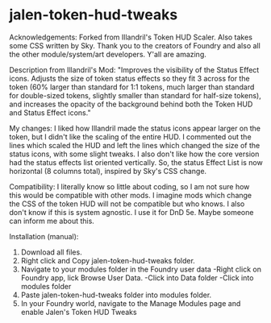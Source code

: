# jalen-token-hud-tweaks
Acknowledgements: Forked from Illandril's Token HUD Scaler. Also takes some CSS written by Sky. Thank you to the creators of Foundry and also all the other module/system/art developers. Y'all are amazing. 

Description from Illandril's Mod: "Improves the visibility of the Status Effect icons. Adjusts the size of token status effects so they fit 3 across for the token (60% larger than standard for 1:1 tokens, much larger than standard for double-sized tokens, slightly smaller than standard for half-size tokens), and increases the opacity of the background behind both the Token HUD and Status Effect icons."

My changes: I liked how Illandril made the status icons appear larger on the token, but I didn't like the scaling of the entire HUD. I commented out the lines which scaled the HUD and left the lines which changed the size of the status icons, with some slight tweaks. I also don't like how the core version had the status effects list oriented vertically. So, the status Effect List is now horizontal (8 columns total), inspired by Sky's CSS change.

Compatibility: I literally know so little about coding, so I am not sure how this would be compatible with other mods. I imagine mods which change the CSS of the token HUD will not be compatible but who knows. I also don't know if this is system agnostic. I use it for DnD 5e. Maybe someone can inform me about this. 

Installation (manual): 
  1. Download all files.
  2. Right click and Copy jalen-token-hud-tweaks folder.
  3. Navigate to your modules folder in the Foundry user data 
      -Right click on Foundry app, lick Browse User Data.
      -Click into Data folder
      -Click into modules folder
  4. Paste jalen-token-hud-tweaks folder into modules folder. 
  5. In your Foundry world, navigate to the Manage Modules page and enable Jalen's Token HUD Tweaks
